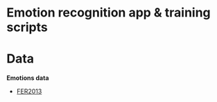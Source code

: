 # Emotion recognition app & training scripts

# Data
**Emotions data**
- [FER2013](https://www.kaggle.com/competitions/challenges-in-representation-learning-facial-expression-recognition-challenge/data)
